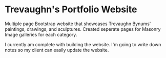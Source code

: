 # Trevaughn's Portfolio Website

Multiple page Bootstrap website that showcases Trevaughn Bynums' paintings, drawings, and sculptures. 
Created seperate pages for Masonry Image galleries for each category. 

I currently am complete with building the website. I'm going to write down notes so my client can easily update the website.

